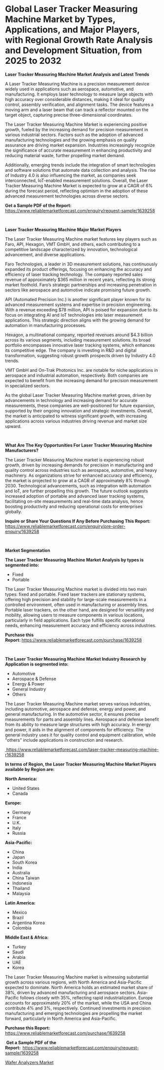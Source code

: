 <p><h1>Global Laser Tracker Measuring Machine Market by Types, Applications, and Major Players, with Regional Growth Rate Analysis and Development Situation, from 2025 to 2032</h1></p><p><strong>Laser Tracker Measuring Machine Market Analysis and Latest Trends</strong></p>
<p><p>A Laser Tracker Measuring Machine is a precision measurement device widely used in applications such as aerospace, automotive, and manufacturing. It employs laser technology to measure large objects with high accuracy over considerable distances, making it ideal for quality control, assembly verification, and alignment tasks. The device features a moving arm and a laser beam that can track a reflector mounted on the target object, capturing precise three-dimensional coordinates.</p><p>The Laser Tracker Measuring Machine Market is experiencing positive growth, fueled by the increasing demand for precision measurement in various industrial sectors. Factors such as the adoption of advanced manufacturing technologies and the growing emphasis on quality assurance are driving market expansion. Industries increasingly recognize the significance of accurate measurement in enhancing productivity and reducing material waste, further propelling market demand.</p><p>Additionally, emerging trends include the integration of smart technologies and software solutions that automate data collection and analysis. The rise of Industry 4.0 is also influencing the market, as companies seek interconnected, IoT-enabled measurement solutions. Overall, the Laser Tracker Measuring Machine Market is expected to grow at a CAGR of 6% during the forecast period, reflecting optimism in the adoption of these advanced measurement technologies across diverse sectors.</p></p>
<p><strong>Get a Sample PDF of the Report:&nbsp;</strong> <a href="https://www.reliablemarketforecast.com/enquiry/request-sample/1639258?utm_campaign=2643&utm_medium=2&utm_source=Github&utm_content=ia&utm_term=27022025&utm_id=laser-tracker-measuring-machine">https://www.reliablemarketforecast.com/enquiry/request-sample/1639258</a></p>
<p>&nbsp;</p>
<p><strong>Laser Tracker Measuring Machine Major Market Players</strong></p>
<p><p>The Laser Tracker Measuring Machine market features key players such as Faro, API, Hexagon, VMT GmbH, and others, each contributing to a competitive landscape characterized by innovation, technological advancement, and diverse applications.</p><p>Faro Technologies, a leader in 3D measurement solutions, has continuously expanded its product offerings, focusing on enhancing the accuracy and efficiency of laser tracking technology. The company reported sales revenue of approximately $365 million in recent years, reflecting its strong market foothold. Faro’s strategic partnerships and increasing penetration in sectors like aerospace and automotive indicate promising future growth.</p><p>API (Automated Precision Inc.) is another significant player known for its advanced measurement systems and expertise in precision engineering. With a revenue exceeding $78 million, API is poised for expansion due to its focus on integrating AI and IoT technologies into laser measurement applications. This strategic direction aligns with the growing demand for automation in manufacturing processes.</p><p>Hexagon, a multinational company, reported revenues around $4.3 billion across its various segments, including measurement solutions. Its broad portfolio encompasses innovative laser tracking systems, which enhances its competitive edge. The company is investing in R&D and digital transformation, suggesting robust growth prospects driven by Industry 4.0 trends.</p><p>VMT GmbH and On-Trak Photonics Inc. are notable for niche applications in aerospace and industrial automation, respectively. Both companies are expected to benefit from the increasing demand for precision measurement in specialized sectors.</p><p>As the global Laser Tracker Measuring Machine market grows, driven by advancements in technology and increasing demand for accurate measurements, these companies are well-positioned for future expansion, supported by their ongoing innovation and strategic investments. Overall, the market is anticipated to witness significant growth, with increasing applications across various industries driving revenue and market size upward.</p></p>
<p>&nbsp;</p>
<p><strong>What Are The Key Opportunities For Laser Tracker Measuring Machine Manufacturers?</strong></p>
<p><p>The Laser Tracker Measuring Machine market is experiencing robust growth, driven by increasing demands for precision in manufacturing and quality control across industries such as aerospace, automotive, and heavy machinery. As organizations strive for enhanced accuracy and efficiency, the market is projected to grow at a CAGR of approximately 8% through 2030. Technological advancements, such as integration with automation and IoT, are further propelling this growth. The future outlook suggests increased adoption of portable and advanced laser tracking systems, facilitating on-site measurements and real-time data analysis, hence boosting productivity and reducing operational costs for enterprises globally.</p></p>
<p><strong>Inquire or Share Your Questions If Any Before Purchasing This Report:</strong> <a href="https://www.reliablemarketforecast.com/enquiry/pre-order-enquiry/1639258?utm_campaign=2643&utm_medium=2&utm_source=Github&utm_content=ia&utm_term=27022025&utm_id=laser-tracker-measuring-machine">https://www.reliablemarketforecast.com/enquiry/pre-order-enquiry/1639258</a></p>
<p>&nbsp;</p>
<p><strong>Market Segmentation</strong></p>
<p><strong>The Laser Tracker Measuring Machine Market Analysis by types is segmented into:</strong></p>
<p><ul><li>Fixed</li><li>Portable</li></ul></p>
<p><p>The Laser Tracker Measuring Machine market is divided into two main types: fixed and portable. Fixed laser trackers are stationary systems, offering high precision and stability for large-scale measurements in a controlled environment, often used in manufacturing or assembly lines. Portable laser trackers, on the other hand, are designed for versatility and mobility, allowing users to measure components in various locations, particularly in field applications. Each type fulfills specific operational needs, enhancing measurement accuracy and efficiency across industries.</p></p>
<p><strong>Purchase this Report:&nbsp;</strong><a href="https://www.reliablemarketforecast.com/purchase/1639258?utm_campaign=2643&utm_medium=2&utm_source=Github&utm_content=ia&utm_term=27022025&utm_id=laser-tracker-measuring-machine">https://www.reliablemarketforecast.com/purchase/1639258</a></p>
<p>&nbsp;</p>
<p><strong>The Laser Tracker Measuring Machine Market Industry Research by Application is segmented into:</strong></p>
<p><ul><li>Automotive</li><li>Aerospace & Defense</li><li>Energy & Power</li><li>General Industry</li><li>Others</li></ul></p>
<p><p>The Laser Tracker Measuring Machine market serves various industries, including automotive, aerospace and defense, energy and power, and general manufacturing. In the automotive sector, it ensures precise measurements for parts and assembly lines. Aerospace and defense benefit from its ability to measure large structures with high accuracy. In energy and power, it aids in the alignment of components for efficiency. The general industry uses it for quality control and equipment calibration, while "others" include applications in construction and research.</p></p>
<p><a href="https://www.reliablemarketforecast.com/laser-tracker-measuring-machine-r1639258?utm_campaign=2643&utm_medium=2&utm_source=Github&utm_content=ia&utm_term=27022025&utm_id=laser-tracker-measuring-machine">&nbsp;https://www.reliablemarketforecast.com/laser-tracker-measuring-machine-r1639258</a></p>
<p><strong>In terms of Region, the Laser Tracker Measuring Machine Market Players available by Region are:</strong></p>
<p>
    <p> <strong> North America: </strong>
        <ul>
            <li>United States</li>
            <li>Canada</li>
        </ul>
        </p> 
    <p> <strong> Europe: </strong>
        <ul>
            <li>Germany</li>
            <li>France</li>
            <li>U.K.</li>
            <li>Italy</li>
            <li>Russia</li>
        </ul>
        </p> 
    <p> <strong> Asia-Pacific: </strong>
        <ul>
            <li>China</li>
            <li>Japan</li>
            <li>South Korea</li>
            <li>India</li>
            <li>Australia</li>
            <li>China Taiwan</li>
            <li>Indonesia</li>
            <li>Thailand</li>
            <li>Malaysia</li>
        </ul>
        </p> 
    <p> <strong> Latin America: </strong>
        <ul>
            <li>Mexico</li>
            <li>Brazil</li>
            <li>Argentina Korea</li>
            <li>Colombia</li>
        </ul>
        </p> 
    <p> <strong> Middle East & Africa: </strong>
        <ul>
            <li>Turkey</li>
            <li>Saudi</li>
            <li>Arabia</li>
            <li>UAE</li>
            <li>Korea</li>
        </ul>
    </p>
    </p>
<p><p>The Laser Tracker Measuring Machine market is witnessing substantial growth across various regions, with North America and Asia-Pacific expected to dominate. North America holds an estimated market share of 38%, driven by advanced manufacturing and aerospace sectors. Asia-Pacific follows closely with 35%, reflecting rapid industrialization. Europe accounts for approximately 20% of the market, while the USA and China contribute 4% and 3%, respectively. Continued investments in precision manufacturing and emerging technologies are propelling the market forward, particularly in North America and Asia-Pacific.</p></p>
<p><strong>Purchase this Report: </strong><a href="https://www.reliablemarketforecast.com/purchase/1639258?utm_campaign=2643&utm_medium=2&utm_source=Github&utm_content=ia&utm_term=27022025&utm_id=laser-tracker-measuring-machine">https://www.reliablemarketforecast.com/purchase/1639258</a></p>
<p>&nbsp;<strong>Get a Sample PDF of the Report:&nbsp;&nbsp;</strong><a href="https://www.reliablemarketforecast.com/enquiry/request-sample/1639258?utm_campaign=2643&utm_medium=2&utm_source=Github&utm_content=ia&utm_term=27022025&utm_id=laser-tracker-measuring-machine">https://www.reliablemarketforecast.com/enquiry/request-sample/1639258</a></p>
<p><strong></strong></p>
<p><p><a href="https://github.com/gulaimolin/Market-Research-Report-List-7/blob/main/wafer-analyzers-market.md?utm_campaign=2643&utm_medium=2&utm_source=Github&utm_content=ia&utm_term=27022025&utm_id=laser-tracker-measuring-machine">Wafer Analyzers Market</a></p></p>